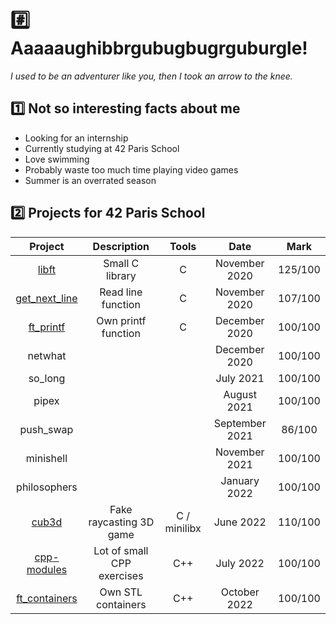 # :hash: Aaaaaughibbrgubugbugrguburgle!

*I used to be an adventurer like you, then I took an arrow to the knee.*

## :one: Not so interesting facts about me

* Looking for an internship
* Currently studying at 42 Paris School
* Love swimming
* Probably waste too much time playing video games
* Summer is an overrated season

## :two: Projects for 42 Paris School

<div align="center">

|                        **Project**                       |       **Description**      |   **Tools**  |    **Date**    | **Mark** |
|:--------------------------------------------------------:|:--------------------------:|:------------:|:--------------:|:--------:|
|         [libft](https://github.com/Naerhy/libft)         |       Small C library      |       C      |  November 2020 |  125/100 |
| [get_next_line](https://github.com/Naerhy/get_next_line) |     Read line function     |       C      |  November 2020 |  107/100 |
|     [ft_printf](https://github.com/Naerhy/ft_printf)     |     Own printf function    |       C      |  December 2020 |  100/100 |
|                          netwhat                         |                            |              |  December 2020 |  100/100 |
|                          so_long                         |                            |              |    July 2021   |  100/100 |
|                           pipex                          |                            |              |   August 2021  |  100/100 |
|                         push_swap                        |                            |              | September 2021 |  86/100  |
|                         minishell                        |                            |              |  November 2021 |  100/100 |
|                       philosophers                       |                            |              |  January 2022  |  100/100 |
|         [cub3d](https://github.com/Naerhy/cub3d)         |   Fake raycasting 3D game  | C / minilibx |    June 2022   |  110/100 |
|   [cpp-modules](https://github.com/Naerhy/cpp-modules)   | Lot of small CPP exercises |      C++     |    July 2022   |  100/100 |
| [ft_containers](https://github.com/Naerhy/ft_containers) |     Own STL containers     |      C++     |  October 2022  |  100/100 |

</div>
